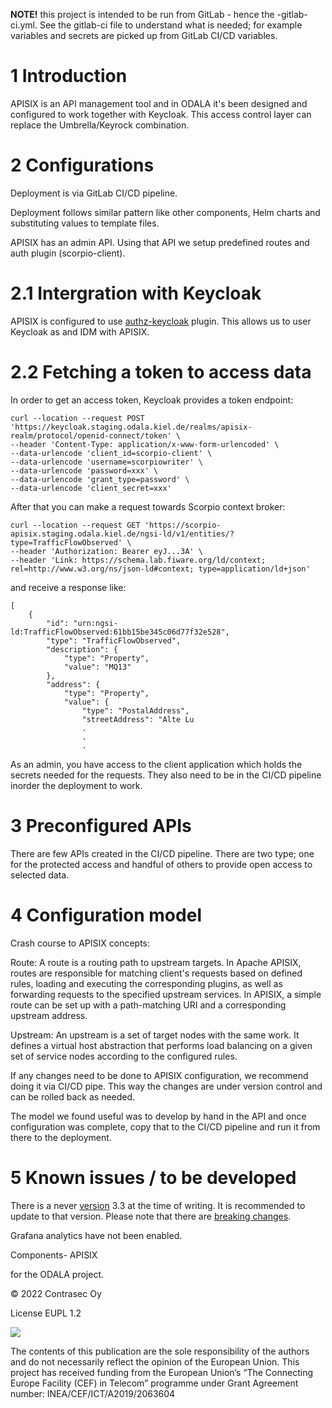 **NOTE!** this project is intended to be run from GitLab - hence the -gitlab-ci.yml. See the gitlab-ci file to understand what is needed; for example variables and secrets are picked up from GitLab CI/CD variables.

# 1 Introduction

APISIX is an API management tool and in ODALA it's been designed and configured to work together with Keycloak. This access control layer can replace the Umbrella/Keyrock combination.

# 2 Configurations

Deployment is via GitLab CI/CD pipeline. 

Deployment follows similar pattern like other components, Helm charts and substituting values to template files.

APISIX has an admin API. Using that API we setup predefined routes and auth plugin (scorpio-client).


# 2.1 Intergration with Keycloak

APISIX is configured to use [authz-keycloak](https://apisix.apache.org/docs/apisix/2.15/plugins/authz-keycloak/) plugin. This allows us to user Keycloak as and IDM with APISIX. 

# 2.2 Fetching a token to access data

In order to get an access token, Keycloak provides a token endpoint:

```
curl --location --request POST 'https://keycloak.staging.odala.kiel.de/realms/apisix-realm/protocol/openid-connect/token' \
--header 'Content-Type: application/x-www-form-urlencoded' \
--data-urlencode 'client_id=scorpio-client' \
--data-urlencode 'username=scorpiowriter' \
--data-urlencode 'password=xxx' \
--data-urlencode 'grant_type=password' \
--data-urlencode 'client_secret=xxx'
```
After that you can make a request towards Scorpio context broker:

```
curl --location --request GET 'https://scorpio-apisix.staging.odala.kiel.de/ngsi-ld/v1/entities/?type=TrafficFlowObserved' \
--header 'Authorization: Bearer eyJ...3A' \
--header 'Link: https://schema.lab.fiware.org/ld/context; rel=http://www.w3.org/ns/json-ld#context; type=application/ld+json'
```
and receive a response like:

```
[
    {
        "id": "urn:ngsi-ld:TrafficFlowObserved:61bb15be345c06d77f32e528",
        "type": "TrafficFlowObserved",
        "description": {
            "type": "Property",
            "value": "MQ13"
        },
        "address": {
            "type": "Property",
            "value": {
                "type": "PostalAddress",
                "streetAddress": "Alte Lu
                .
                .
                .
```
As an admin, you have access to the client application which holds the secrets needed for the requests. They also need to be in the CI/CD pipeline inorder the deployment to work.

# 3 Preconfigured APIs

There are few APIs created in the CI/CD pipeline. There are two type; one for the protected access and handful of others to provide open access to selected data.

# 4 Configuration model

Crash course to APISIX concepts:

Route: A route is a routing path to upstream targets. In Apache APISIX, routes are responsible for matching client's requests based on defined rules, loading and executing the corresponding plugins, as well as forwarding requests to the specified upstream services. In APISIX, a simple route can be set up with a path-matching URI and a corresponding upstream address.

Upstream: An upstream is a set of target nodes with the same work. It defines a virtual host abstraction that performs load balancing on a given set of service nodes according to the configured rules.

If any changes need to be done to APISIX configuration, we recommend doing it via CI/CD pipe. This way the changes are under version control and can be rolled back as needed. 

The model we found useful was to develop by hand in the API and once configuration was complete, copy that to the CI/CD pipeline and run it from there to the deployment.

# 5 Known issues / to be developed

There is a never [version](https://apisix.apache.org/docs/apisix/getting-started/README/) 3.3 at the time of writing. It is recommended to update to that version. Please note that there are [breaking changes](https://apisix.apache.org/docs/apisix/next/upgrade-guide-from-2.15.x-to-3.0.0/).

Grafana analytics have not been enabled.

Components- APISIX

for the ODALA project.

© 2022 Contrasec Oy

License EUPL 1.2

![](https://ec.europa.eu/inea/sites/default/files/ceflogos/en_horizontal_cef_logo_2.png)

The contents of this publication are the sole responsibility of the authors and do not necessarily reflect the opinion of the European Union. This project has received funding from the European Union’s “The Connecting Europe Facility (CEF) in Telecom” programme under Grant Agreement number: INEA/CEF/ICT/A2019/2063604
